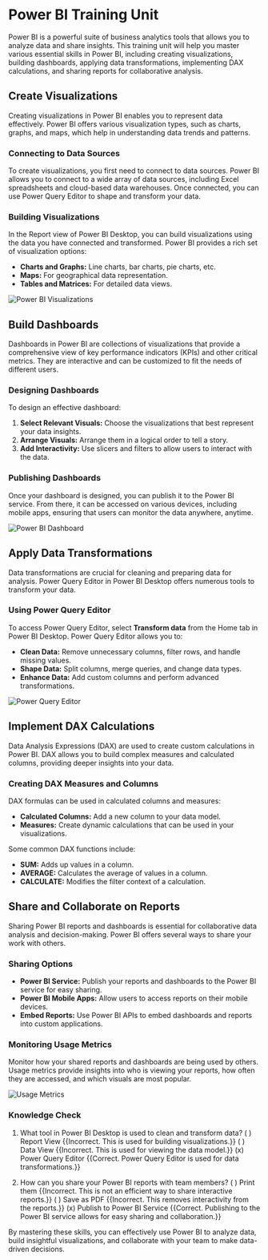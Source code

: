 # Power BI Training Unit

Power BI is a powerful suite of business analytics tools that allows you to analyze data and share insights. This training unit will help you master various essential skills in Power BI, including creating visualizations, building dashboards, applying data transformations, implementing DAX calculations, and sharing reports for collaborative analysis.

## Create Visualizations

Creating visualizations in Power BI enables you to represent data effectively. Power BI offers various visualization types, such as charts, graphs, and maps, which help in understanding data trends and patterns.

### Connecting to Data Sources
To create visualizations, you first need to connect to data sources. Power BI allows you to connect to a wide array of data sources, including Excel spreadsheets and cloud-based data warehouses. Once connected, you can use Power Query Editor to shape and transform your data.

### Building Visualizations
In the Report view of Power BI Desktop, you can build visualizations using the data you have connected and transformed. Power BI provides a rich set of visualization options:
- **Charts and Graphs:** Line charts, bar charts, pie charts, etc.
- **Maps:** For geographical data representation.
- **Tables and Matrices:** For detailed data views.

![Power BI Visualizations](https://learn.microsoft.com/en-us/power-bi/media/desktop-query-overview/query-overview-view-icons.png)

## Build Dashboards

Dashboards in Power BI are collections of visualizations that provide a comprehensive view of key performance indicators (KPIs) and other critical metrics. They are interactive and can be customized to fit the needs of different users.

### Designing Dashboards
To design an effective dashboard:
1. **Select Relevant Visuals:** Choose the visualizations that best represent your data insights.
2. **Arrange Visuals:** Arrange them in a logical order to tell a story.
3. **Add Interactivity:** Use slicers and filters to allow users to interact with the data.

### Publishing Dashboards
Once your dashboard is designed, you can publish it to the Power BI service. From there, it can be accessed on various devices, including mobile apps, ensuring that users can monitor the data anywhere, anytime.

![Power BI Dashboard](https://learn.microsoft.com/en-us/power-bi/media/service-usage-metrics/power-bi-dashboard-usage-metrics-update-3.png)

## Apply Data Transformations

Data transformations are crucial for cleaning and preparing data for analysis. Power Query Editor in Power BI Desktop offers numerous tools to transform your data.

### Using Power Query Editor
To access Power Query Editor, select **Transform data** from the Home tab in Power BI Desktop. Power Query Editor allows you to:
- **Clean Data:** Remove unnecessary columns, filter rows, and handle missing values.
- **Shape Data:** Split columns, merge queries, and change data types.
- **Enhance Data:** Add custom columns and perform advanced transformations.

![Power Query Editor](https://learn.microsoft.com/en-us/power-bi/media/desktop-query-overview/query-overview-transform.png)

## Implement DAX Calculations

Data Analysis Expressions (DAX) are used to create custom calculations in Power BI. DAX allows you to build complex measures and calculated columns, providing deeper insights into your data.

### Creating DAX Measures and Columns
DAX formulas can be used in calculated columns and measures:
- **Calculated Columns:** Add a new column to your data model.
- **Measures:** Create dynamic calculations that can be used in your visualizations.

Some common DAX functions include:
- **SUM:** Adds up values in a column.
- **AVERAGE:** Calculates the average of values in a column.
- **CALCULATE:** Modifies the filter context of a calculation.

## Share and Collaborate on Reports

Sharing Power BI reports and dashboards is essential for collaborative data analysis and decision-making. Power BI offers several ways to share your work with others.

### Sharing Options
- **Power BI Service:** Publish your reports and dashboards to the Power BI service for easy sharing.
- **Power BI Mobile Apps:** Allow users to access reports on their mobile devices.
- **Embed Reports:** Use Power BI APIs to embed dashboards and reports into custom applications.

### Monitoring Usage Metrics
Monitor how your shared reports and dashboards are being used by others. Usage metrics provide insights into who is viewing your reports, how often they are accessed, and which visuals are most popular.

![Usage Metrics](https://learn.microsoft.com/en-us/power-bi/media/service-usage-metrics/power-bi-report-usage-metrics-update.png)

### Knowledge Check
1. What tool in Power BI Desktop is used to clean and transform data?
   ( ) Report View {{Incorrect. This is used for building visualizations.}}
   ( ) Data View {{Incorrect. This is used for viewing the data model.}}
   (x) Power Query Editor {{Correct. Power Query Editor is used for data transformations.}}

2. How can you share your Power BI reports with team members?
   ( ) Print them {{Incorrect. This is not an efficient way to share interactive reports.}}
   ( ) Save as PDF {{Incorrect. This removes interactivity from the reports.}}
   (x) Publish to Power BI Service {{Correct. Publishing to the Power BI service allows for easy sharing and collaboration.}}

By mastering these skills, you can effectively use Power BI to analyze data, build insightful visualizations, and collaborate with your team to make data-driven decisions.
